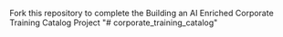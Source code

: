 Fork this repository to complete the Building an AI Enriched Corporate Training Catalog Project
"# corporate_training_catalog" 
